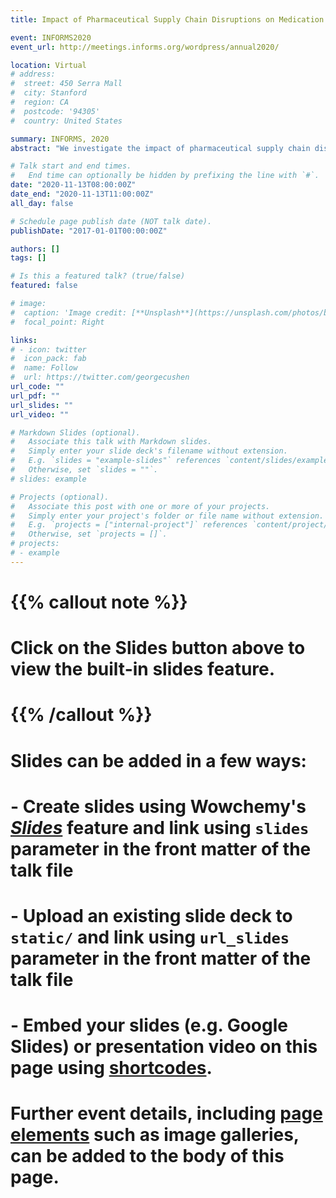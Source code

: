 ```yaml
---
title: Impact of Pharmaceutical Supply Chain Disruptions on Medication Safety - Evidence from a Natural Experiment

event: INFORMS2020
event_url: http://meetings.informs.org/wordpress/annual2020/

location: Virtual
# address:
#  street: 450 Serra Mall
#  city: Stanford
#  region: CA
#  postcode: '94305'
#  country: United States

summary: INFORMS, 2020
abstract: "We investigate the impact of pharmaceutical supply chain disruptions on patient safety, using the drug shortage caused by Hurricane Maria in 2017 as a case study. By applying the synthetic control method (Abadie et al. 2003; 2010), we measure the increase in medication errors and adverse drug events after the supply disruption. With our results, we provide implications for safe substitution between drugs during the supply disruption period."

# Talk start and end times.
#   End time can optionally be hidden by prefixing the line with `#`.
date: "2020-11-13T08:00:00Z"
date_end: "2020-11-13T11:00:00Z"
all_day: false

# Schedule page publish date (NOT talk date).
publishDate: "2017-01-01T00:00:00Z"

authors: []
tags: []

# Is this a featured talk? (true/false)
featured: false

# image:
#  caption: 'Image credit: [**Unsplash**](https://unsplash.com/photos/bzdhc5b3Bxs)'
#  focal_point: Right

links:
# - icon: twitter
#  icon_pack: fab
#  name: Follow
#  url: https://twitter.com/georgecushen
url_code: ""
url_pdf: ""
url_slides: ""
url_video: ""

# Markdown Slides (optional).
#   Associate this talk with Markdown slides.
#   Simply enter your slide deck's filename without extension.
#   E.g. `slides = "example-slides"` references `content/slides/example-slides.md`.
#   Otherwise, set `slides = ""`.
# slides: example

# Projects (optional).
#   Associate this post with one or more of your projects.
#   Simply enter your project's folder or file name without extension.
#   E.g. `projects = ["internal-project"]` references `content/project/deep-learning/index.md`.
#   Otherwise, set `projects = []`.
# projects:
# - example
---
```


# {{% callout note %}}
# Click on the **Slides** button above to view the built-in slides feature.
# {{% /callout %}}

# Slides can be added in a few ways:

# - **Create** slides using Wowchemy's [*Slides*](https://wowchemy.com/docs/managing-content/#create-slides) feature and link using `slides` parameter in the front matter of the talk file
# - **Upload** an existing slide deck to `static/` and link using `url_slides` parameter in the front matter of the talk file
# - **Embed** your slides (e.g. Google Slides) or presentation video on this page using [shortcodes](https://wowchemy.com/docs/writing-markdown-latex/).

# Further event details, including [page elements](https://wowchemy.com/docs/writing-markdown-latex/) such as image galleries, can be added to the body of this page.
